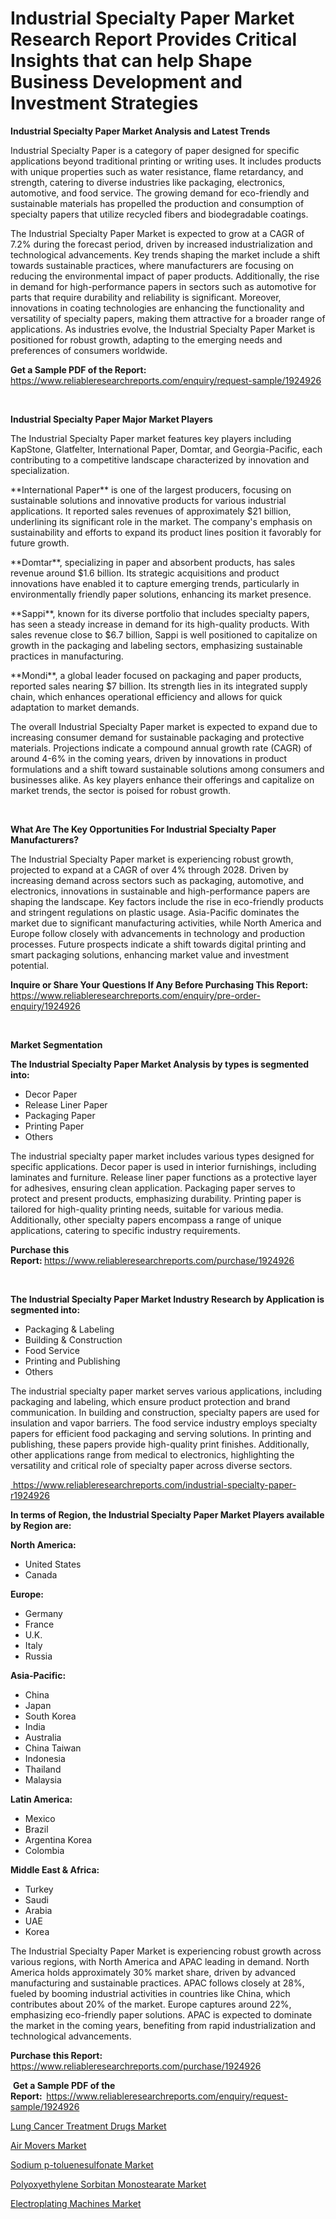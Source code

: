<p><h1>Industrial Specialty Paper Market Research Report Provides Critical Insights that can help Shape Business Development and Investment Strategies</h1></p><p><strong>Industrial Specialty Paper Market Analysis and Latest Trends</strong></p>
<p><p>Industrial Specialty Paper is a category of paper designed for specific applications beyond traditional printing or writing uses. It includes products with unique properties such as water resistance, flame retardancy, and strength, catering to diverse industries like packaging, electronics, automotive, and food service. The growing demand for eco-friendly and sustainable materials has propelled the production and consumption of specialty papers that utilize recycled fibers and biodegradable coatings.</p><p>The Industrial Specialty Paper Market is expected to grow at a CAGR of 7.2% during the forecast period, driven by increased industrialization and technological advancements. Key trends shaping the market include a shift towards sustainable practices, where manufacturers are focusing on reducing the environmental impact of paper products. Additionally, the rise in demand for high-performance papers in sectors such as automotive for parts that require durability and reliability is significant. Moreover, innovations in coating technologies are enhancing the functionality and versatility of specialty papers, making them attractive for a broader range of applications. As industries evolve, the Industrial Specialty Paper Market is positioned for robust growth, adapting to the emerging needs and preferences of consumers worldwide.</p></p>
<p><strong>Get a Sample PDF of the Report:&nbsp;</strong> <a href="https://www.reliableresearchreports.com/enquiry/request-sample/1924926?utm_campaign=28&utm_medium=2&utm_source=Github&utm_content=ia&utm_term=24102024&utm_id=industrial-specialty-paper">https://www.reliableresearchreports.com/enquiry/request-sample/1924926</a></p>
<p>&nbsp;</p>
<p><strong>Industrial Specialty Paper Major Market Players</strong></p>
<p><p>The Industrial Specialty Paper market features key players including KapStone, Glatfelter, International Paper, Domtar, and Georgia-Pacific, each contributing to a competitive landscape characterized by innovation and specialization.</p><p>**International Paper** is one of the largest producers, focusing on sustainable solutions and innovative products for various industrial applications. It reported sales revenues of approximately $21 billion, underlining its significant role in the market. The company's emphasis on sustainability and efforts to expand its product lines position it favorably for future growth.</p><p>**Domtar**, specializing in paper and absorbent products, has sales revenue around $1.6 billion. Its strategic acquisitions and product innovations have enabled it to capture emerging trends, particularly in environmentally friendly paper solutions, enhancing its market presence.</p><p>**Sappi**, known for its diverse portfolio that includes specialty papers, has seen a steady increase in demand for its high-quality products. With sales revenue close to $6.7 billion, Sappi is well positioned to capitalize on growth in the packaging and labeling sectors, emphasizing sustainable practices in manufacturing.</p><p>**Mondi**, a global leader focused on packaging and paper products, reported sales nearing $7 billion. Its strength lies in its integrated supply chain, which enhances operational efficiency and allows for quick adaptation to market demands.</p><p>The overall Industrial Specialty Paper market is expected to expand due to increasing consumer demand for sustainable packaging and protective materials. Projections indicate a compound annual growth rate (CAGR) of around 4-6% in the coming years, driven by innovations in product formulations and a shift toward sustainable solutions among consumers and businesses alike. As key players enhance their offerings and capitalize on market trends, the sector is poised for robust growth.</p></p>
<p>&nbsp;</p>
<p><strong>What Are The Key Opportunities For Industrial Specialty Paper Manufacturers?</strong></p>
<p><p>The Industrial Specialty Paper market is experiencing robust growth, projected to expand at a CAGR of over 4% through 2028. Driven by increasing demand across sectors such as packaging, automotive, and electronics, innovations in sustainable and high-performance papers are shaping the landscape. Key factors include the rise in eco-friendly products and stringent regulations on plastic usage. Asia-Pacific dominates the market due to significant manufacturing activities, while North America and Europe follow closely with advancements in technology and production processes. Future prospects indicate a shift towards digital printing and smart packaging solutions, enhancing market value and investment potential.</p></p>
<p><strong>Inquire or Share Your Questions If Any Before Purchasing This Report:</strong> <a href="https://www.reliableresearchreports.com/enquiry/pre-order-enquiry/1924926?utm_campaign=28&utm_medium=2&utm_source=Github&utm_content=ia&utm_term=24102024&utm_id=industrial-specialty-paper">https://www.reliableresearchreports.com/enquiry/pre-order-enquiry/1924926</a></p>
<p>&nbsp;</p>
<p><strong>Market Segmentation</strong></p>
<p><strong>The Industrial Specialty Paper Market Analysis by types is segmented into:</strong></p>
<p><ul><li>Decor Paper</li><li>Release Liner Paper</li><li>Packaging Paper</li><li>Printing Paper</li><li>Others</li></ul></p>
<p><p>The industrial specialty paper market includes various types designed for specific applications. Decor paper is used in interior furnishings, including laminates and furniture. Release liner paper functions as a protective layer for adhesives, ensuring clean application. Packaging paper serves to protect and present products, emphasizing durability. Printing paper is tailored for high-quality printing needs, suitable for various media. Additionally, other specialty papers encompass a range of unique applications, catering to specific industry requirements.</p></p>
<p><strong>Purchase this Report:&nbsp;</strong><a href="https://www.reliableresearchreports.com/purchase/1924926?utm_campaign=28&utm_medium=2&utm_source=Github&utm_content=ia&utm_term=24102024&utm_id=industrial-specialty-paper">https://www.reliableresearchreports.com/purchase/1924926</a></p>
<p>&nbsp;</p>
<p><strong>The Industrial Specialty Paper Market Industry Research by Application is segmented into:</strong></p>
<p><ul><li>Packaging & Labeling</li><li>Building & Construction</li><li>Food Service</li><li>Printing and Publishing</li><li>Others</li></ul></p>
<p><p>The industrial specialty paper market serves various applications, including packaging and labeling, which ensure product protection and brand communication. In building and construction, specialty papers are used for insulation and vapor barriers. The food service industry employs specialty papers for efficient food packaging and serving solutions. In printing and publishing, these papers provide high-quality print finishes. Additionally, other applications range from medical to electronics, highlighting the versatility and critical role of specialty paper across diverse sectors.</p></p>
<p><a href="https://www.reliableresearchreports.com/industrial-specialty-paper-r1924926?utm_campaign=28&utm_medium=2&utm_source=Github&utm_content=ia&utm_term=24102024&utm_id=industrial-specialty-paper">&nbsp;https://www.reliableresearchreports.com/industrial-specialty-paper-r1924926</a></p>
<p><strong>In terms of Region, the Industrial Specialty Paper Market Players available by Region are:</strong></p>
<p>
    <p> <strong> North America: </strong>
        <ul>
            <li>United States</li>
            <li>Canada</li>
        </ul>
        </p> 
    <p> <strong> Europe: </strong>
        <ul>
            <li>Germany</li>
            <li>France</li>
            <li>U.K.</li>
            <li>Italy</li>
            <li>Russia</li>
        </ul>
        </p> 
    <p> <strong> Asia-Pacific: </strong>
        <ul>
            <li>China</li>
            <li>Japan</li>
            <li>South Korea</li>
            <li>India</li>
            <li>Australia</li>
            <li>China Taiwan</li>
            <li>Indonesia</li>
            <li>Thailand</li>
            <li>Malaysia</li>
        </ul>
        </p> 
    <p> <strong> Latin America: </strong>
        <ul>
            <li>Mexico</li>
            <li>Brazil</li>
            <li>Argentina Korea</li>
            <li>Colombia</li>
        </ul>
        </p> 
    <p> <strong> Middle East & Africa: </strong>
        <ul>
            <li>Turkey</li>
            <li>Saudi</li>
            <li>Arabia</li>
            <li>UAE</li>
            <li>Korea</li>
        </ul>
    </p>
    </p>
<p><p>The Industrial Specialty Paper Market is experiencing robust growth across various regions, with North America and APAC leading in demand. North America holds approximately 30% market share, driven by advanced manufacturing and sustainable practices. APAC follows closely at 28%, fueled by booming industrial activities in countries like China, which contributes about 20% of the market. Europe captures around 22%, emphasizing eco-friendly paper solutions. APAC is expected to dominate the market in the coming years, benefiting from rapid industrialization and technological advancements.</p></p>
<p><strong>Purchase this Report: </strong><a href="https://www.reliableresearchreports.com/purchase/1924926?utm_campaign=28&utm_medium=2&utm_source=Github&utm_content=ia&utm_term=24102024&utm_id=industrial-specialty-paper">https://www.reliableresearchreports.com/purchase/1924926</a></p>
<p>&nbsp;<strong>Get a Sample PDF of the Report:&nbsp;&nbsp;</strong><a href="https://www.reliableresearchreports.com/enquiry/request-sample/1924926?utm_campaign=28&utm_medium=2&utm_source=Github&utm_content=ia&utm_term=24102024&utm_id=industrial-specialty-paper">https://www.reliableresearchreports.com/enquiry/request-sample/1924926</a></p>
<p><strong></strong></p>
<p><p><a href="https://www.linkedin.com/pulse/regulatory-landscape-its-influence-global-lung-cancer-treatment-9tecc?utm_campaign=28&utm_medium=2&utm_source=Github&utm_content=ia&utm_term=24102024&utm_id=industrial-specialty-paper">Lung Cancer Treatment Drugs Market</a></p><p><a href="https://issuu.com/reportprime-2/docs/air-movers-market-size-2030.pptx_30e8ea679bad5e?utm_campaign=28&utm_medium=2&utm_source=Github&utm_content=ia&utm_term=24102024&utm_id=industrial-specialty-paper">Air Movers Market</a></p><p><a href="https://github.com/NathanColeman327/Market-Research-Report-List-1/blob/main/sodium-p-toluenesulfonate-market.md?utm_campaign=28&utm_medium=2&utm_source=Github&utm_content=ia&utm_term=24102024&utm_id=industrial-specialty-paper">Sodium p-toluenesulfonate Market</a></p><p><a href="https://github.com/RuthLucas64/Market-Research-Report-List-1/blob/main/polyoxyethylene-sorbitan-monostearate-market.md?utm_campaign=28&utm_medium=2&utm_source=Github&utm_content=ia&utm_term=24102024&utm_id=industrial-specialty-paper">Polyoxyethylene Sorbitan Monostearate Market</a></p><p><a href="https://issuu.com/reportprime-2/docs/electroplating-machines-market-size_fa674f041be935?utm_campaign=28&utm_medium=2&utm_source=Github&utm_content=ia&utm_term=24102024&utm_id=industrial-specialty-paper">Electroplating Machines Market</a></p></p>